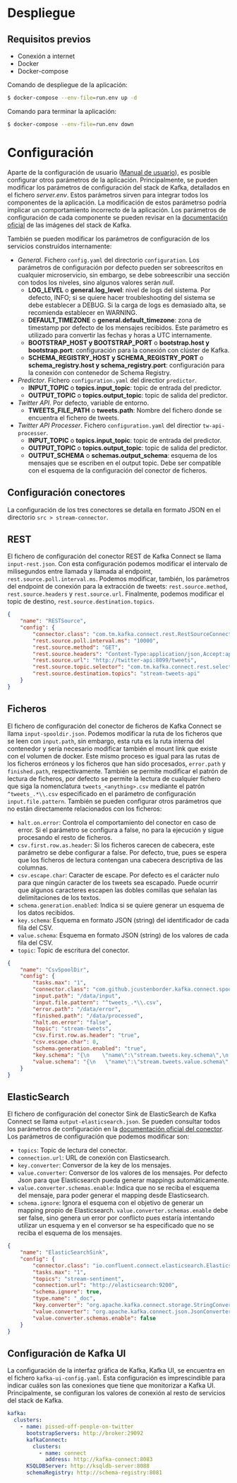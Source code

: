 # Despliegue

## Requisitos previos

- Conexión a internet
- Docker
- Docker-compose

Comando de despliegue de la aplicación:

```bash
$ docker-compose --env-file=run.env up -d
```

Comando para terminar la aplicación:

```bash
$ docker-compose --env-file=run.env down
```

# Configuración

Aparte de la configuración de usuario ([Manual de usuario](./doc/manual_uso.md)), es posible configurar otros parámetros de la aplicación. Principalmente, se pueden modificar los parámetros de configuración del stack de Kafka, detallados en el fichero _server.env_. Estos parámetros sirven para integrar todos los componentes de la aplicación. La modificación de estos parámetrso podría implicar un comportamiento incorrecto de la aplicación. Los parámetros de configuración de cada componente se pueden revisar en la [documentación oficial](https://docs.confluent.io/platform/current/installation/docker/config-reference.html) de las imágenes del stack de Kafka.

También se pueden modificar los parámetros de configuración de los servicios construídos internamente:

- _General_. Fichero `config.yaml` del directorio `configuration`. Los parámetros de configuración por defecto pueden ser sobreescritos en cualquier microservicio, sin embargo, se debe sobreescribir una sección con todos los niveles, sino algunos valores serán _null_.
    - **LOG_LEVEL** o **general.log_level**: nivel de logs del sistema. Por defecto, INFO; si se quiere hacer troubleshooting del sistema se debe establecer a DEBUG. Si la carga de logs es demasiado alta, se recomienda establecer en WARNING.
    - **DEFAULT_TIMEZONE** o **general.default_timezone**: zona de timestamp por defecto de los mensajes recibidos. Este parámetro es utilizado para convertir las fechas y horas a UTC internamente.
    - **BOOTSTRAP_HOST y BOOTSTRAP_PORT** o **bootstrap.host y bootstrap.port**: configuración para la conexión con clúster de Kafka.
    - **SCHEMA_REGISTRY_HOST y SCHEMA_REGISTRY_PORT** o **schema_registry.host y schema_registry.port**: configuración para la conexión con contenedor de Schema Registry.
- _Predictor_. Fichero `configuration.yaml` del directior `predictor`.
    - **INPUT_TOPIC** o **topics.input_topic**: topic de entrada del predictor.
    - **OUTPUT_TOPIC** o **topics.output_topic**: topic de salida del predictor.
- _Twitter API_. Por defecto, variable de entorno.
    - **TWEETS_FILE_PATH** o **tweets.path**: Nombre del fichero donde se encuentra el fichero de tweets.
- _Twitter API Processer_. Fichero `configuration.yaml` del directior `tw-api-processer`.
    - **INPUT_TOPIC** o **topics.input_topic**: topic de entrada del predictor.
    - **OUTPUT_TOPIC** o **topics.output_topic**: topic de salida del predictor.
    - **OUTPUT_SCHEMA** o **schemas.output_schema**: esquema de los mensajes que se escriben en el output topic. Debe ser compatible con el esquema de la configuración del conector de ficheros.

## Configuración conectores

La configuración de los tres conectores se detalla en formato JSON en el directorio `src > stream-connector`.

## REST

El fichero de configuración del conector REST de Kafka Connect se llama `input-rest.json`. Con esta configuración podemos modificar el intervalo de milisegundos entre llamada y llamada al endpoint, `rest.source.poll.interval.ms`. Podemos modificar, también, los parámetros del endpoint de conexión para la extracción de tweets: `rest.source.method`, `rest.source.headers` y `rest.source.url`. Finalmente, podemos modificar el topic de destino, `rest.source.destination.topics`.

```json
{
    "name": "RESTSource",
    "config": {
        "connector.class": "com.tm.kafka.connect.rest.RestSourceConnector",
        "rest.source.poll.interval.ms": "10000",
        "rest.source.method": "GET",
        "rest.source.headers": "Content-Type:application/json,Accept:application/json",
        "rest.source.url": "http://twitter-api:8099/tweets",
        "rest.source.topic.selector": "com.tm.kafka.connect.rest.selector.SimpleTopicSelector",
        "rest.source.destination.topics": "stream-tweets-api"
    }
}
```

## Ficheros

El fichero de configuración del conector de ficheros de Kafka Connect se llama `input-spooldir.json`. Podemos modificar la ruta de los ficheros que se leen con `input.path`, sin embargo, esta ruta es la ruta interna del contenedor y sería necesario modificar también el mount link que existe con el volumen de docker. Este mismo proceso es igual para las rutas de los ficheros erróneos y los ficheros que han sido procesados, `error.path` y `finished.path`, respectivamente. También se permite modificar el patrón de lectura de ficheros, por defecto se permite la lectura de cualquier fichero que siga la nomenclatura `tweets_<anything>.csv` mediante el patrón `^tweets_.*\\.csv` especificado en el parámetro de configuración `input.file.pattern`. También se pueden configurar otros parámetros que no están directamente relacionados con los ficheros:

- `halt.on.error`: Controla el comportamiento del conector en caso de error. Si el parámetro se configura a false, no para la ejecución y sigue procesando el resto de ficheros.
- `csv.first.row.as.header`: Si los ficheros carecen de cabecera, este parámetro se debe configurar a false. Por defecto, true, pues se espera que los ficheros de lectura contengan una cabecera descriptiva de las columnas.
- `csv.escape.char`: Caracter de escape. Por defecto es el carácter nulo para que ningún caracter de los tweets sea escapado. Puede ocurrir que algunos caracteres escapen las dobles comillas que señalan las delimitaciones de los textos.
- `schema.generation.enabled`: Indica si se quiere generar un esquema de los datos recibidos.
- `key.schema`: Esquema en formato JSON (string) del identificador de cada fila del CSV.
- `value.schema`: Esquema en formato JSON (string) de los valores de cada fila del CSV.
- `topic`: Topic de escritura del conector.

```json
{
    "name": "CsvSpoolDir",
    "config": {
        "tasks.max": "1",
        "connector.class": "com.github.jcustenborder.kafka.connect.spooldir.SpoolDirCsvSourceConnector",
        "input.path": "/data/input",
        "input.file.pattern": "^tweets_.*\\.csv",
        "error.path": "/data/error",
        "finished.path": "/data/processed",
        "halt.on.error": "false",
        "topic": "stream-tweets",
        "csv.first.row.as.header": "true",
        "csv.escape.char": 0,
        "schema.generation.enabled": "true",
        "key.schema": "{\n    \"name\":\"stream.tweets.key.schema\",\n    \"type\":\"STRUCT\",\n    \"isOptional\":false,\n    \"fieldSchemas\":{\n       \"id\":{\n          \"type\":\"INT64\",\n          \"isOptional\":false\n       }\n    }\n }",
        "value.schema": "{\n   \"name\":\"stream.tweets.value.schema\",\n   \"type\":\"STRUCT\",\n   \"isOptional\":false,\n   \"fieldSchemas\":{\n      \"id\":{\n         \"type\":\"INT64\",\n         \"isOptional\":false\n      },\n      \"user\":{\n         \"type\":\"STRING\",\n         \"isOptional\":true\n      },\n      \"date\":{\n         \"type\":\"STRING\",\n         \"isOptional\":true\n      },\n      \"tweet\":{\n         \"type\":\"STRING\",\n         \"isOptional\":true\n      }\n   }\n}"
    }
}
```

## ElasticSearch

El fichero de configuración del conector Sink de ElasticSearch de Kafka Connect se llama `output-elasticsearch.json`. Se pueden consultar todos los parámetros de configuración en la [documentación oficial del conector](https://docs.confluent.io/kafka-connectors/elasticsearch/current/configuration_options.html). Los parámetros de configuración que podemos modificar son:

- `topics`: Topic de lectura del conector.
- `connection.url`: URL de conexión con Elasticsearch.
- `key.converter`: Conversor de la key de los mensajes.
- `value.converter`: Conversor de los valores de los mensajes. Por defecto Json para que Elasticsearch pueda generar mappings automáticamente.
- `value.converter.schemas.enable`: Indica que no se reciba el esquema del mensaje, para poder generar el mapping desde Elasticsearch.
- `schema.ignore`: Ignora el esquema con el objetivo de generar un mapping propio de Elasticsearch. `value.converter.schemas.enable` debe ser false, sino genera un error por conflicto pues estaría intentando utilizar un esquema y en el conversor se ha especificado que no se reciba el esquema de los mensajes.

```json
{
    "name": "ElasticSearchSink",
    "config": {
        "connector.class": "io.confluent.connect.elasticsearch.ElasticsearchSinkConnector",
        "tasks.max": "1",
        "topics": "stream-sentiment",
        "connection.url": "http://elasticsearch:9200",
        "schema.ignore": true,
        "type.name": "_doc",
        "key.converter": "org.apache.kafka.connect.storage.StringConverter",
        "value.converter": "org.apache.kafka.connect.json.JsonConverter",
        "value.converter.schemas.enable": false
    }
}
```

## Configuración de Kafka UI

La configuración de la interfaz gráfica de Kafka, Kafka UI, se encuentra en el fichero `kafka-ui-config.yaml`. Esta configuración es imprescindible para indicar cuáles son las conexiones que tiene que monitorizar a Kafka UI. Principalmente, se configuran los valores de conexión al resto de servicios del stack de Kafka.

```yaml
kafka:
  clusters:
    - name: pissed-off-people-on-twitter
      bootstrapServers: http://broker:29092
      kafkaConnect: 
        clusters:
          - name: connect
            address: http://kafka-connect:8083
      KSQLDBServer: http://ksqldb-server:8088
      schemaRegistry: http://schema-registry:8081
```

